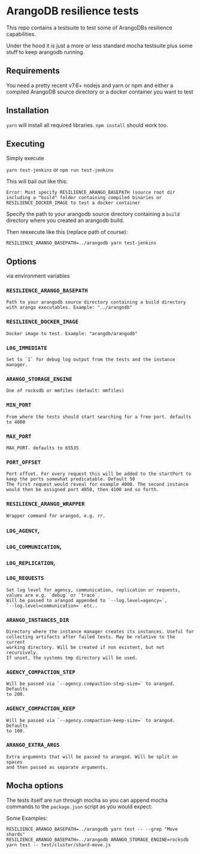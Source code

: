 # ArangoDB resilience tests

This repo contains a testsuite to test some of ArangoDBs resilience capabilities.

Under the hood it is just a more or less standard mocha testsuite plus some stuff to keep arangodb running.

## Requirements

You need a pretty recent v7.6+ nodejs and yarn or npm and either a compiled ArangoDB source directory or a docker container you want to test

## Installation

`yarn` will install all required libraries. `npm install` should work too.

## Executing

Simply execute

`yarn test-jenkins` or `npm run test-jenkins`

This will bail out like this:

```
Error: Must specify RESILIENCE_ARANGO_BASEPATH (source root dir including a "build" folder containing compiled binaries or RESILIENCE_DOCKER_IMAGE to test a docker container
```

Specify the path to your arangodb source directory containing a `build` directory where you created an arangodb build.

Then reexecute like this (replace path of course):

`RESILIENCE_ARANGO_BASEPATH=../arangodb yarn test-jenkins`

## Options

via environment variables

### `RESILIENCE_ARANGO_BASEPATH`

    Path to your arangodb source directory containing a build directory with arango executables. Example: "../arangodb"

### `RESILIENCE_DOCKER_IMAGE`

    Docker image to test. Example: "arangdb/arangodb"

### `LOG_IMMEDIATE`

    Set to `1` for debug log output from the tests and the instance manager.

### `ARANGO_STORAGE_ENGINE`

    One of rocksdb or mmfiles (default: mmfiles)

### `MIN_PORT`

    From where the tests should start searching for a free port. defaults to 4000

### `MAX_PORT`

    MAX_PORT. defaults to 65535

### `PORT_OFFSET`

    Port offset. For every request this will be added to the startPort to keep the ports somewhat predicatable. Default 50
    The first request would reveal for example 4000. The second instance would then be assigned port 4050, then 4100 and so forth.

### `RESILIENCE_ARANGO_WRAPPER`

    Wrapper command for arangod, e.g. rr.

### `LOG_AGENCY`,
### `LOG_COMMUNICATION`,
### `LOG_REPLICATION`,
### `LOG_REQUESTS`

    Set log level for agency, communication, replication or requests,
    values are e.g. `debug` or `trace`.
    Will be passed to arangod appended to `--log.level=agency=`,
    `--log.level=communication=` etc..

### `ARANGO_INSTANCES_DIR`

    Directory where the instance manager creates its instances. Useful for
    collecting artifacts after failed tests. May be relative to the current
    working directory. Will be created if non existent, but not recursively.
    If unset, the systems tmp directory will be used.

### `AGENCY_COMPACTION_STEP`

    Will be passed via `--agency.compaction-step-size=` to arangod. Defaults
    to 200.

### `AGENCY_COMPACTION_KEEP`

    Will be passed via `--agency.compaction-keep-size=` to arangod. Defaults
    to 100.

### `ARANGO_EXTRA_ARGS`

    Extra arguments that will be passed to arangod. Will be split on spaces
    and then passed as separate arguments.

## Mocha options

The tests itself are run through mocha so you can append mocha commands to the `package.json` script as you would expect:

Some Examples:

```
RESILIENCE_ARANGO_BASEPATH=../arangodb yarn test -- --grep "Move shards"
RESILIENCE_ARANGO_BASEPATH=../arangodb ARANGO_STORAGE_ENGINE=rocksdb yarn test -- test/cluster/shard-move.js
```
